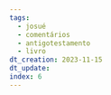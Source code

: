 ```yaml
---
tags:
  - josué
  - comentários
  - antigotestamento
  - livro
dt_creation: 2023-11-15
dt_update: 
index: 6
---
```

